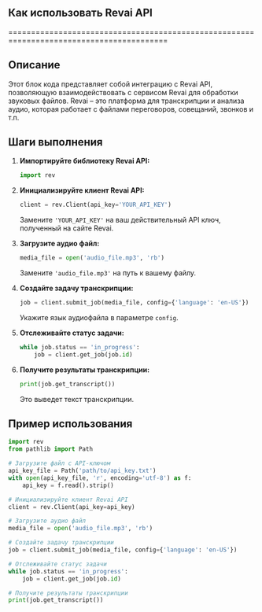## Как использовать Revai API
=========================================================================================

Описание
-------------------------
Этот блок кода представляет собой интеграцию с Revai API, позволяющую взаимодействовать с сервисом Revai для обработки звуковых файлов.  Revai – это платформа для транскрипции и анализа аудио, которая работает с файлами переговоров, совещаний, звонков и т.п.

Шаги выполнения
-------------------------
1. **Импортируйте библиотеку Revai API:** 
   ```python
   import rev
   ```

2. **Инициализируйте клиент Revai API:**
   ```python
   client = rev.Client(api_key='YOUR_API_KEY')
   ```
   Замените `'YOUR_API_KEY'` на ваш действительный API ключ, полученный на сайте Revai.

3. **Загрузите аудио файл:** 
   ```python
   media_file = open('audio_file.mp3', 'rb') 
   ```
   Замените `'audio_file.mp3'` на путь к вашему файлу.

4. **Создайте задачу транскрипции:**
   ```python
   job = client.submit_job(media_file, config={'language': 'en-US'}) 
   ```
   Укажите язык аудиофайла в параметре `config`.

5. **Отслеживайте статус задачи:**
   ```python
   while job.status == 'in_progress':
       job = client.get_job(job.id)
   ```

6. **Получите результаты транскрипции:**
   ```python
   print(job.get_transcript()) 
   ```
   Это выведет текст транскрипции.

Пример использования
-------------------------

```python
import rev
from pathlib import Path

# Загрузите файл с API-ключом
api_key_file = Path('path/to/api_key.txt')
with open(api_key_file, 'r', encoding='utf-8') as f:
    api_key = f.read().strip()

# Инициализируйте клиент Revai API
client = rev.Client(api_key=api_key)

# Загрузите аудио файл
media_file = open('audio_file.mp3', 'rb') 

# Создайте задачу транскрипции
job = client.submit_job(media_file, config={'language': 'en-US'})

# Отслеживайте статус задачи
while job.status == 'in_progress':
    job = client.get_job(job.id)

# Получите результаты транскрипции
print(job.get_transcript()) 
```